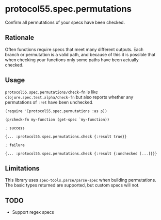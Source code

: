 # protocol55.spec.permutations

Confirm all permutations of your specs have been checked.

## Rationale

Often functions require specs that meet many different outputs. Each branch or
permutation is a valid path, and because of this it is possible that when
checking your functions only some paths have been actually checked.

## Usage

`protocol55.spec.permutations/check-fn` is like
`clojure.spec.test.alpha/check-fn` but also reports whether any permutations of
`:ret` have been unchecked.


```
(require '[protocol55.spec.permutations :as p])

(p/check-fn my-function (get-spec `my-function))

; success

{... :protocol55.spec.permutations.check {:result true}}

; failure

{... :protocol55.spec.permutations.check {:result {:unchecked [...]}}}
```

## Limitations

This library uses `spec-tools.parse/parse-spec` when building permutations. The
basic types returned are supported, but custom specs will not.

## TODO

- Support regex specs
